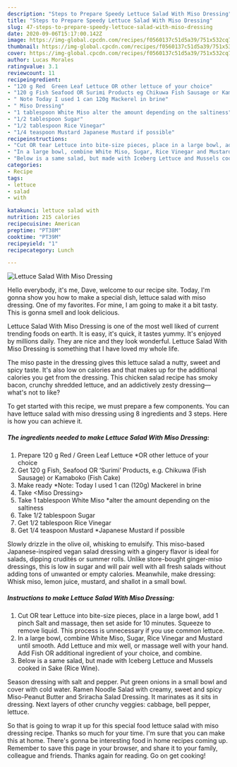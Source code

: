 ```yaml
---
description: "Steps to Prepare Speedy Lettuce Salad With Miso Dressing"
title: "Steps to Prepare Speedy Lettuce Salad With Miso Dressing"
slug: 47-steps-to-prepare-speedy-lettuce-salad-with-miso-dressing
date: 2020-09-06T15:17:00.142Z
image: https://img-global.cpcdn.com/recipes/f0560137c51d5a39/751x532cq70/lettuce-salad-with-miso-dressing-recipe-main-photo.jpg
thumbnail: https://img-global.cpcdn.com/recipes/f0560137c51d5a39/751x532cq70/lettuce-salad-with-miso-dressing-recipe-main-photo.jpg
cover: https://img-global.cpcdn.com/recipes/f0560137c51d5a39/751x532cq70/lettuce-salad-with-miso-dressing-recipe-main-photo.jpg
author: Lucas Morales
ratingvalue: 3.1
reviewcount: 11
recipeingredient:
- "120 g Red  Green Leaf Lettuce OR other lettuce of your choice"
- "120 g Fish Seafood OR Surimi Products eg Chikuwa Fish Sausage or Kamaboko Fish Cake"
- " Note Today I used 1 can 120g Mackerel in brine"
- " Miso Dressing"
- "1 tablespoon White Miso alter the amount depending on the saltiness"
- "1/2 tablespoon Sugar"
- "1/2 tablespoon Rice Vinegar"
- "1/4 teaspoon Mustard Japanese Mustard if possible"
recipeinstructions:
- "Cut OR tear Lettuce into bite-size pieces, place in a large bowl, add 1 pinch Salt and massage, then set aside for 10 minutes. Squeeze to remove liquid. This process is unnecessary if you use common lettuce."
- "In a large bowl, combine White Miso, Sugar, Rice Vinegar and Mustard until smooth. Add Lettuce and mix well, or massage well with your hand. Add Fish OR additional ingredient of your choice, and combine."
- "Below is a same salad, but made with Iceberg Lettuce and Mussels cooked in Sake (Rice Wine)."
categories:
- Recipe
tags:
- lettuce
- salad
- with

katakunci: lettuce salad with 
nutrition: 215 calories
recipecuisine: American
preptime: "PT38M"
cooktime: "PT39M"
recipeyield: "1"
recipecategory: Lunch

---
```



![Lettuce Salad With Miso Dressing](https://img-global.cpcdn.com/recipes/f0560137c51d5a39/751x532cq70/lettuce-salad-with-miso-dressing-recipe-main-photo.jpg)

Hello everybody, it's me, Dave, welcome to our recipe site. Today, I'm gonna show you how to make a special dish, lettuce salad with miso dressing. One of my favorites. For mine, I am going to make it a bit tasty. This is gonna smell and look delicious.

Lettuce Salad With Miso Dressing is one of the most well liked of current trending foods on earth. It is easy, it's quick, it tastes yummy. It's enjoyed by millions daily. They are nice and they look wonderful. Lettuce Salad With Miso Dressing is something that I have loved my whole life.

The miso paste in the dressing gives this lettuce salad a nutty, sweet and spicy taste. It&#39;s also low on calories and that makes up for the additional calories you get from the dressing. This chicken salad recipe has smoky bacon, crunchy shredded lettuce, and an addictively zesty dressing—what&#39;s not to like?


To get started with this recipe, we must prepare a few components. You can have lettuce salad with miso dressing using 8 ingredients and 3 steps. Here is how you can achieve it.

<!--inarticleads1-->

##### The ingredients needed to make Lettuce Salad With Miso Dressing:

1. Prepare 120 g Red / Green Leaf Lettuce *OR other lettuce of your choice
1. Get 120 g Fish, Seafood OR ‘Surimi’ Products, e.g. Chikuwa (Fish Sausage) or Kamaboko (Fish Cake)
1. Make ready  *Note: Today I used 1 can (120g) Mackerel in brine
1. Take  &lt;Miso Dressing&gt;
1. Take 1 tablespoon White Miso *alter the amount depending on the saltiness
1. Take 1/2 tablespoon Sugar
1. Get 1/2 tablespoon Rice Vinegar
1. Get 1/4 teaspoon Mustard *Japanese Mustard if possible


Slowly drizzle in the olive oil, whisking to emulsify. This miso-based Japanese-inspired vegan salad dressing with a gingery flavor is ideal for salads, dipping crudités or summer rolls. Unlike store-bought ginger-miso dressings, this is low in sugar and will pair well with all fresh salads without adding tons of unwanted or empty calories. Meanwhile, make dressing: Whisk miso, lemon juice, mustard, and shallot in a small bowl. 

<!--inarticleads2-->

##### Instructions to make Lettuce Salad With Miso Dressing:

1. Cut OR tear Lettuce into bite-size pieces, place in a large bowl, add 1 pinch Salt and massage, then set aside for 10 minutes. Squeeze to remove liquid. This process is unnecessary if you use common lettuce.
1. In a large bowl, combine White Miso, Sugar, Rice Vinegar and Mustard until smooth. Add Lettuce and mix well, or massage well with your hand. Add Fish OR additional ingredient of your choice, and combine.
1. Below is a same salad, but made with Iceberg Lettuce and Mussels cooked in Sake (Rice Wine).


Season dressing with salt and pepper. Put green onions in a small bowl and cover with cold water. Ramen Noodle Salad with creamy, sweet and spicy Miso-Peanut Butter and Sriracha Salad Dressing. It marinates as it sits in dressing. Next layers of other crunchy veggies: cabbage, bell pepper, lettuce. 

So that is going to wrap it up for this special food lettuce salad with miso dressing recipe. Thanks so much for your time. I'm sure that you can make this at home. There's gonna be interesting food in home recipes coming up. Remember to save this page in your browser, and share it to your family, colleague and friends. Thanks again for reading. Go on get cooking!
